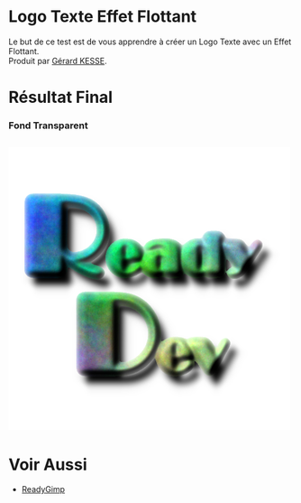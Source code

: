 # Logo Texte Effet Flottant

Le but de ce test est de vous apprendre à créer un Logo Texte avec un Effet Flottant.  
Produit par 
[Gérard KESSE](https://github.com/gkesse/ "https://github.com/gkesse").

# Résultat Final

### Fond Transparent
![Logo.png](https://raw.githubusercontent.com/gkesse/ReadyGimp/master/Logo/Logo.png)
---
# Voir Aussi

* [ReadyGimp](https://github.com/gkesse/ReadyGimp/#apprendre-la-synthèse-dimages-avec-gimp "ReadyGimp")
